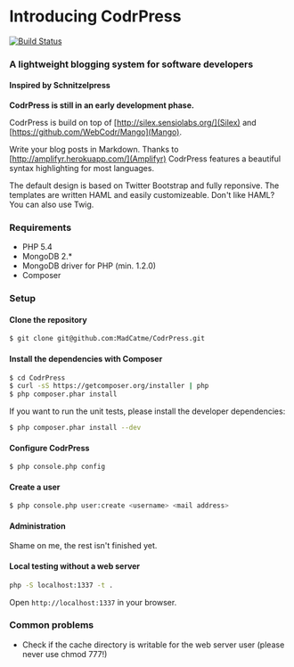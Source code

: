 # Introducing CodrPress

[![Build Status](https://secure.travis-ci.org/MadCatme/CodrPress.png)](http://travis-ci.org/MadCatme/CodrPress)

### A lightweight blogging system for software developers

#### Inspired by Schnitzelpress

**CodrPress is still in an early development phase.**

CodrPress is build on top of [http://silex.sensiolabs.org/](Silex) and [https://github.com/WebCodr/Mango](Mango).

Write your blog posts in Markdown. Thanks to [http://amplifyr.herokuapp.com/](Amplifyr) CodrPress features a beautiful syntax highlighting for most languages.

The default design is based on Twitter Bootstrap and fully reponsive. The templates are written HAML and easily customizeable. Don't like HAML? You can also use Twig.

### Requirements

- PHP 5.4
- MongoDB 2.*
- MongoDB driver for PHP (min. 1.2.0)
- Composer

### Setup

#### Clone the repository

~~~ bash
$ git clone git@github.com:MadCatme/CodrPress.git
~~~

#### Install the dependencies with Composer

~~~ bash
$ cd CodrPress
$ curl -sS https://getcomposer.org/installer | php
$ php composer.phar install
~~~

If you want to run the unit tests, please install the developer dependencies:

~~~ bash
$ php composer.phar install --dev
~~~

#### Configure CodrPress

~~~ bash
$ php console.php config
~~~

#### Create a user

~~~ bash
$ php console.php user:create <username> <mail address>
~~~

#### Administration

Shame on me, the rest isn't finished yet.

#### Local testing without a web server

~~~ bash
php -S localhost:1337 -t .
~~~

Open `http://localhost:1337` in your browser.

### Common problems

- Check if the cache directory is writable for the web server user (please never use chmod 777!)


